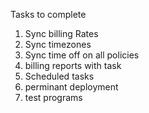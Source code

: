 Tasks to complete
1. Sync billing Rates
2. Sync timezones 
3. Sync time off on all policies 
4. billing reports with task
5. Scheduled tasks 
6. perminant deployment 
7. test programs 
